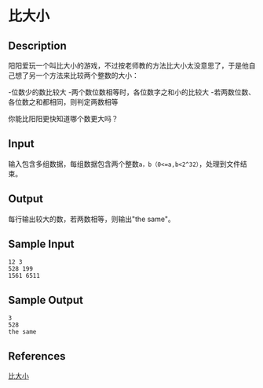 # 比大小

## Description

阳阳爱玩一个叫比大小的游戏，不过按老师教的方法比大小太没意思了，于是他自己想了另一个方法来比较两个整数的大小： 

-位数少的数比较大 
-两个数位数相等时，各位数字之和小的比较大 
-若两数位数、各位数之和都相同，则判定两数相等 

你能比阳阳更快知道哪个数更大吗？

## Input

输入包含多组数据，每组数据包含两个整数`a，b（0<=a,b<2^32）`，处理到文件结束。

## Output

每行输出较大的数，若两数相等，则输出"the same"。

## Sample Input

```
12 3
528 199
1561 6511
```

## Sample Output

```
3
528
the same
```

## References

[比大小](http://cpp.zjut.edu.cn/ShowProblem.aspx?ShowID=1519)
